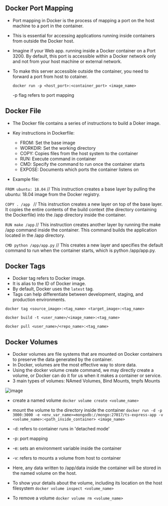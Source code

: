 ## Docker Port Mapping

- Port mapping in Docker is the process of mapping a port on the host machine to a port in the container.
- This is essential for accessing applications running inside containers from outside the Docker host.

- Imagine if your Web app. running inside a Docker container on a Port 3200. By default, this port is accessible within a Docker network only and not from your host machine or external network.
- To make this server accessible outside the container, you need to forward a port from host to cotainer.

  ```docker run -p <host_port>:<container_port> <image_name>```

  -p flag refers to port mapping
  
## Docker File

- The Docker file contains a series of instructions to build a Doker image.

- Key instructions in Dockerfile:

  - FROM: Set the base image
  - WORKDIR: Set the working directory
  - COPY: Copies files from the host system to the container
  - RUN: Execute command in container
  - CMD: Specify the command to run once the container starts
  - EXPOSE: Documents which ports the container listens on

- Example file:

```FROM ubuntu: 18.04```      // This instruction creates a base layer by pulling the ubuntu: 18.04 image from the Docker registry.

```COPY . /app ```           // This instruction creates a new layer on top of the base layer. It copies the entire contents of the build context (the directory containing the Dockerfile) into the /app directory inside the container.
              
```RUN make /app```          // This instruction creates another layer by running the make /app command inside the container. This command builds the application located in the /app directory.

```CMD python /app/app.py```  // This creates a new layer and specifies the default command to run when the container starts, which is python /app/app.py.

## Docker Tags

- Docker tag refers to Docker image.
- It is alias to the ID of Docker image.
- By default, Docker uses the ```latest``` tag.
- Tags can help differentiate between development, staging, and production environments.

```docker tag <source_image>:<tag_name> <target_image>:<tag_name>```  

```docker build -t <user_name>/<image_name>:<tag_name>```

```docker pull <user_name>/<repo_name>:<tag_name>```

## Docker Volumes

- Docker volumes are file systems that are mounted on Docker containers to preserve the data generated by the container.
-  In Docker, volumes are the most effective way to store data.
-  Using the docker volume create command, we may directly create a volume, or Docker can do it for us when it makes a container or service.
-  3 main types of volumes: NAmed Volumes, Bind Mounts, tmpfs Mounts

![image](https://github.com/Bhakti2304/CKA2024/assets/116799960/15a4386e-0e65-4730-9373-f7deb0574835)

- create a named volume
```docker volume create <volume_name>```

-  mount the volume to the directory inside the container
```docker run -d -p 3000:3000 -e <env_var_name>=mongodb://mongo:27017/ts-express-app -v <volume_name>:<path_inside_container> <image_name>```
  - -d: refers to container runs in 'detached mode'
  - -p: port mapping
  - -e: sets an environment variable inside the container
  - -v: refers to mounts a volume from host to container
- Here, any data written to /app/data inside the container will be stored in the named volume on the host.

- To show your details about the volume, including its location on the host filesystem
```docker volume inspect <volume_name>```

- To remove a volume
```docker volume rm <volume_name>```
```

